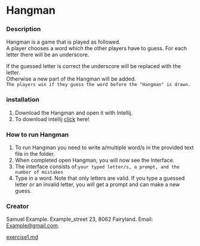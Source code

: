 

# Hangman

### Description
Hangman is a game that is played as followed.\
A player chooses a word which the other players have to guess.
For each letter there will be an underscore.

If the guessed letter is correct the underscore will be replaced with the letter.\
Otherwise a new part of the Hangman will be added.\
```The players win if they guess the word before the "Hangman" is drawn.```

### installation
1. Download the Hangman and open it with Intellij.
2. To download intellij [click](https://www.jetbrains.com/de-de/idea/download/#section=windows) here!


### How to run Hangman

1. To run Hangman you need to write a/multiple word/s in the provided text file in the folder.
2. When completed open Hangman, you will now see the Interface.
3. The interface consists of:```your typed letter/s, a prompt, and the number of mistakes```
4. Type in a word. Note that only letters are valid.
If you type a guessed letter or an invalid letter, you will get a prompt and can make a new guess.


### Creator
Samuel Example.
Example_street 23, 8062 Fairyland.
Email: Example@gmail.com.

[exercise1.md](exercise1.md)





